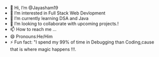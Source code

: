 - 👋 Hi, I’m @Jayasham19
- 👀 I’m interested in Full Stack Web Devlopment
- 🌱 I’m currently learning DSA and Java
- 💞️ I’m looking to collaborate with upcoming projects.!
- 📫 How to reach me ...
- 😄 Pronouns:He/Him
- ⚡ Fun fact: "I spend my 99% of time in Debugging than Coding,cause that is where magic happens !!!.

<!---
Jayasham19/Jayasham19 is a ✨ special ✨ repository because its `README.md` (this file) appears on your GitHub profile.
You can click the Preview link to take a look at your changes.
--->
